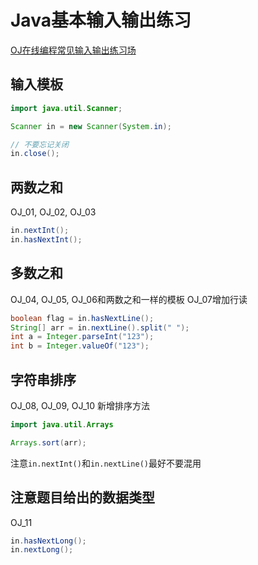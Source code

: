# Java基本输入输出练习

[OJ在线编程常见输入输出练习场](https://ac.nowcoder.com/acm/contest/5657)


## 输入模板

```java
import java.util.Scanner;

Scanner in = new Scanner(System.in);

// 不要忘记关闭
in.close();
```

## 两数之和

OJ_01, OJ_02, OJ_03

```java
in.nextInt();
in.hasNextInt();
```

## 多数之和

OJ_04, OJ_05, OJ_06和两数之和一样的模板
OJ_07增加行读
```java
boolean flag = in.hasNextLine();
String[] arr = in.nextLine().split(" ");
int a = Integer.parseInt("123");
int b = Integer.valueOf("123");
```

## 字符串排序
OJ_08, OJ_09, OJ_10 新增排序方法
```java
import java.util.Arrays

Arrays.sort(arr);
```
注意`in.nextInt()`和`in.nextLine()`最好不要混用

## 注意题目给出的数据类型
OJ_11
```java
in.hasNextLong();
in.nextLong();
```

